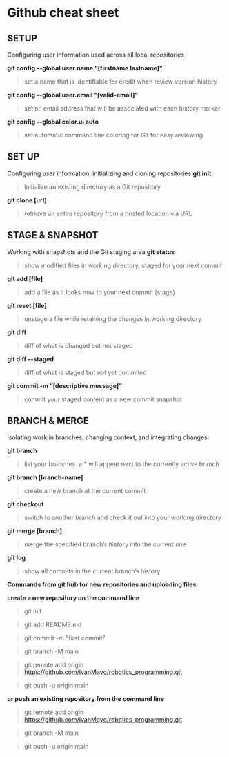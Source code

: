 # Github cheat sheet
## SETUP
Configuring user information used across all local repositories

**git config --global user.name “[firstname lastname]”**
>set a name that is identifiable for credit when review version history

**git config --global user.email “[valid-email]”**
> set an email address that will be associated with each history marker

**git config --global color.ui auto**
> set automatic command line coloring for Git for easy reviewing


## SET UP
Configuring user information, initializing and cloning repositories
**git init**
> initialize an existing directory as a Git repository

**git clone [url]**
> retrieve an entire repository from a hosted location via URL

## STAGE & SNAPSHOT
Working with snapshots and the Git staging area
**git status**
> show modified files in working directory, staged for your next commit

**git add [file]**
> add a file as it looks now to your next commit (stage)

**git reset [file]**
> unstage a file while retaining the changes in working directory

**git diff**
> diff of what is changed but not staged

**git diff --staged**
>diff of what is staged but not yet commited

**git commit -m “[descriptive message]”**
> commit your staged content as a new commit snapshot


## BRANCH & MERGE
Isolating work in branches, changing context, and integrating changes

**git branch**
>list your branches. a * will appear next to the currently active branch

**git branch [branch-name]**
>create a new branch at the current commit


**git checkout**
>switch to another branch and check it out into your working directory

**git merge [branch]**
>merge the specified branch’s history into the current one

**git log**
>show all commits in the current branch’s history

**Commands from git hub for new repositories and uploading files** 

**create a new repository on the command line**
>git init

>git add README.md

>git commit -m "first commit"

>git branch -M main

>git remote add origin https://github.com/IvanMayo/robotics_programming.git

>git push -u origin main


**or push an existing repository from the command line**

>git remote add origin https://github.com/IvanMayo/robotics_programming.git

>git branch -M main

>git push -u origin main

